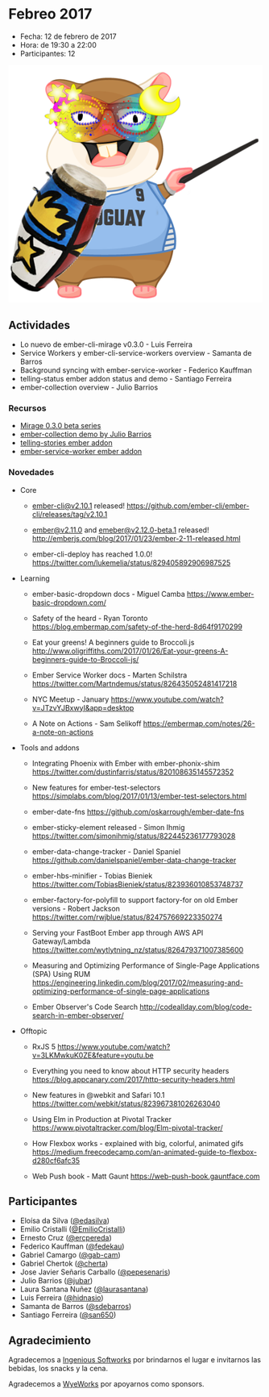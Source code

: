 # Febreo 2017

* Fecha: 12 de febrero de 2017
* Hora: de 19:30 a 22:00
* Participantes: 12

![photo](./tomster-carnavalero.png)

## Actividades

* Lo nuevo de ember-cli-mirage v0.3.0 - Luis Ferreira
* Service Workers y ember-cli-service-workers overview - Samanta de Barros
* Background syncing with ember-service-worker - Federico Kauffman
* telling-status ember addon status and demo - Santiago Ferreira
* ember-collection overview - Julio Barrios

### Recursos

* [Mirage 0.3.0 beta series](http://www.ember-cli-mirage.com/blog/2017/01/09/0-3-0-beta-series/)
* [ember-collection demo by Julio Barrios](https://github.com/jubar/ember-collection-demo)
* [telling-stories ember addon](https://github.com/mvdwg/telling-stories)
* [ember-service-worker ember addon](http://ember-service-worker.com/)

### Novedades

* Core
  * ember-cli@v2.10.1 released!
    https://github.com/ember-cli/ember-cli/releases/tag/v2.10.1

  * ember@v2.11.0 and emeber@v2.12.0-beta.1 released!
    http://emberjs.com/blog/2017/01/23/ember-2-11-released.html

  * ember-cli-deploy has reached 1.0.0!
    https://twitter.com/lukemelia/status/829405892906987525

* Learning
  * ember-basic-dropdown docs - Miguel Camba
    https://www.ember-basic-dropdown.com/

  * Safety of the heard - Ryan Toronto
    https://blog.embermap.com/safety-of-the-herd-8d64f9170299

  * Eat your greens! A beginners guide to Broccoli.js
    http://www.oligriffiths.com/2017/01/26/Eat-your-greens-A-beginners-guide-to-Broccoli-js/

  * Ember Service Worker docs - Marten Schilstra
    https://twitter.com/Martndemus/status/826435052481417218

  * NYC Meetup - January
    https://www.youtube.com/watch?v=JTzvYJBxwyI&app=desktop

  * A Note on Actions - Sam Selikoff
    https://embermap.com/notes/26-a-note-on-actions

* Tools and addons
  * Integrating Phoenix with Ember with ember-phonix-shim
    https://twitter.com/dustinfarris/status/820108635145572352

  * New features for ember-test-selectors
    https://simplabs.com/blog/2017/01/13/ember-test-selectors.html

  * ember-date-fns
    https://github.com/oskarrough/ember-date-fns

  * ember-sticky-element released - Simon Ihmig
    https://twitter.com/simonihmig/status/822445236177793028

  * ember-data-change-tracker - Daniel Spaniel
    https://github.com/danielspaniel/ember-data-change-tracker

  * ember-hbs-minifier - Tobias Bieniek
    https://twitter.com/TobiasBieniek/status/823936010853748737

  * ember-factory-for-polyfill to support factory-for on old Ember versions - Robert Jackson
    https://twitter.com/rwjblue/status/824757669223350274

  * Serving your FastBoot Ember app through AWS API Gateway/Lambda
    https://twitter.com/wytlytning_nz/status/826479371007385600

  * Measuring and Optimizing Performance of Single-Page Applications (SPA) Using RUM
    https://engineering.linkedin.com/blog/2017/02/measuring-and-optimizing-performance-of-single-page-applications

  * Ember Observer's Code Search
    http://codeallday.com/blog/code-search-in-ember-observer/

* Offtopic
  * RxJS 5
    https://www.youtube.com/watch?v=3LKMwkuK0ZE&feature=youtu.be

  * Everything you need to know about HTTP security headers
    https://blog.appcanary.com/2017/http-security-headers.html

  * New features in @webkit and Safari 10.1
    https://twitter.com/webkit/status/823967381026263040

  * Using Elm in Production at Pivotal Tracker
    https://www.pivotaltracker.com/blog/Elm-pivotal-tracker/

  * How Flexbox works - explained with big, colorful, animated gifs
    https://medium.freecodecamp.com/an-animated-guide-to-flexbox-d280cf6afc35

  * Web Push book - Matt Gaunt
    https://web-push-book.gauntface.com

## Participantes

* Eloísa da Silva ([@edasilva](https://github.com/edasilva))
* Emilio Cristalli ([@EmilioCristalli](https://github.com/EmilioCristalli))
* Ernesto Cruz ([@ercpereda](https://github.com/ercpereda))
* Federico Kauffman ([@fedekau](https://github.com/fedekau))
* Gabriel Camargo ([@gab-cam](https://github.com/gab-cam))
* Gabriel Chertok ([@cherta](https://github.com/cherta))
* Jose Javier Señaris Carballo ([@pepesenaris](https://github.com/pepesenaris))
* Julio Barrios ([@jubar](https://github.com/jubar))
* Laura Santana Nuñez ([@laurasantana](https://github.com/laurasantana))
* Luis Ferreira ([@hidnasio](https://github.com/hidnasio))
* Samanta de Barros ([@sdebarros](https://github.com/sdebarros))
* Santiago Ferreira ([@san650](https://github.com/san650))

## Agradecimiento

Agradecemos a [Ingenious Softworks](http://www.ingsw.com/) por brindarnos el lugar e
invitarnos las bebidas, los snacks y la cena.

Agradecemos a [WyeWorks](https://wyeworks.com/) por apoyarnos como sponsors.
